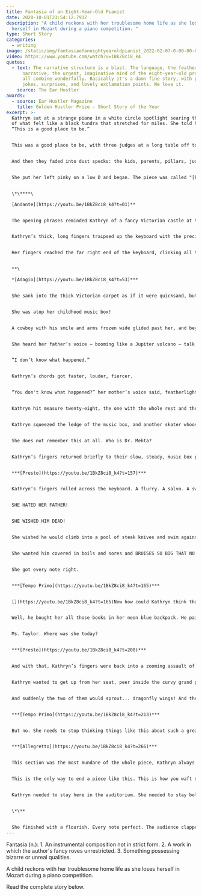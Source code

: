 ```yaml
---
title: Fantasia of an Eight-Year-Old Pianist
date: 2020-10-01T23:54:12.793Z
description: "A child reckons with her troublesome home life as she loses
  herself in Mozart during a piano competition. "
type: Short Story
categories:
  - writing
image: /static/img/fantasiaofaneightyearoldpianist_2022-02-07-0-00-00-00-.png
video: https://www.youtube.com/watch?v=1BkZ8ci8_k4
quotes:
  - text: The narrative structure is a blast. The language, the feather-touch of
      narrative, the urgent, imaginative mind of the eight-year-old protagonist
      all combine wonderfully. Basically it's a damn fine story, with plenty of
      jokes, surprises, and lovely exclamation points. We love it.
    source: The Ear Hustler
awards:
  - source: Ear Hustler Magazine
    title: Golden Hustler Prize - Short Story of the Year
excerpt: >-
  Kathryn sat at a strange piano in a white circle spotlight searing the middle
  of what felt like a black tundra that stretched for miles. She told herself,
  “This is a good place to be.”


  This was a good place to be, with three judges at a long table off to the side, sporting tweed suits, serious faces, and pencils scrawling on paper. It was a great place to be, this cavernous theater bulging at the fluted-pillar seams with parents and kids as nervous as she, except she shouldn’t be nervous because she practiced so hard last night and only made nine mistakes. It was a wonderful, magnificent place to be, with her mother and father in the third-from-the-front row, holding their rolled-up programs in their anxious hands, their faces saying, “We love you, Kathryn, no matter what, as long as you win,” and the way everyone was talking, of course she was going to win.


  And then they faded into dust specks: the kids, parents, pillars, judges, mother, father. Now it was only her, her black-and-white polka-dot dress, and the strange piano.


  She put her left pinky on a low D and began. The piece was called "[Fantasia in D Minor](https://www.youtube.com/watch?v=1BkZ8ci8_k4)" by Wolfgang Amadeus Mozart. It had seven sections, and she knew and loved them all.


  \*\****\

  [Andante](https://youtu.be/1BkZ8ci8_k4?t=01)**


  The opening phrases reminded Kathryn of a fancy Victorian castle at the brink of purple twilight. This was strange. When she played at home or at Ms. Taylor’s, her mind gave her nothing but gray. Now, though, she imagined herself floating through a gilded castle hallway lined with rows of gleaming knights, displayed and elegant in their eternal pause. They held up their swords like communion, sworn to protect Kathryn from all that was bad in this world and the next.


  Kathryn’s thick, long fingers traipsed up the keyboard with the precision of dutiful ballerinas, hitting all the eerie, sad, single notes along the way. In the castle, behind Kathryn’s knights, velvet curtains swung like pendulums in time to Mozart’s metronome. She was beholden to no one here: not her father or Ms. Taylor or even a submarine-shaped maid who would say, “Don’t float or hop or jump. You’ll get me in trouble with your father, and then he’ll yell at me and fire me.” No, no. She would be free to float, and hop, and jump through those blurry velvet hallways, quiet and exultant.


  Her fingers reached the far right end of the keyboard, clinking all the way up to a high E before twirling back the other way. At the end of the castle hallway, she stopped at an oil painting hung above a fireplace that yawned with orange flickers. The painting, large as a tomb at midnight, was of her scowling father, who wore a pinstripe business suit and held a yellow smiley-face balloon. She gulped, and her fingers melted right into the next section.


  **\

  *[Adagio](https://youtu.be/1BkZ8ci8_k4?t=53)***


  She sank into the thick Victorian carpet as if it were quicksand, but she did not scream or whimper. She obeyed. In the middle of the keyboard, she played soft and steady chords, even slower than the lurching, murky, single notes from the hallway of loyal knights. These hollow notes reminded her of a music box from her childhood, and suddenly she was there. She stood, feet planted, atop a massive checkered platform the size of a skyscraper rooftop with porcelain ice skaters in cowboy outfits that towered over her as they twirled and twirled and she could feel cogs clicking beneath the ground.


  She was atop her childhood music box!


  A cowboy with his smile and arms frozen wide glided past her, and beyond the skaters she saw her old childhood bedroom, blown up nine thousand times. She always wanted to know what her room looked like to these happy and diligent skaters that would come play on her nightstand whenever she needed friends. She ran to the very edge of the music box, grabbed the burnished wooden edge, and peered over. Sure enough, there was her own four-year-old self, giant as ten beanstalks and lit by a star-shaped night light in the corner, sleeping on her side so peacefully, giving off breaths that now sounded as loud as powerful wind fans.


  She heard her father’s voice – booming like a Jupiter volcano – talk with her mother’s voice outside her door.


  “I don’t know what happened.”


  Kathryn’s chords got faster, louder, fiercer.


  “You don't know what happened?” her mother’s voice said, featherlight but thunderous as anything else. “What are we going to say to Dr. Mehta? She fell down the stairs again?”


  Kathryn hit measure twenty-eight, the one with the whole rest and the fermata. Four counts of heart-beating silence.


  Kathryn squeezed the ledge of the music box, and another skater whooshed by, almost sending her right over. She squinted to see her giant four-year-old face in the dark and watched a tear the size of an apple roll down her freckled cheek.


  She does not remember this at all. Who is Dr. Mehta?


  Kathryn’s fingers returned briefly to their slow, steady, music box pace, but three measures later they mutated into fast, angry, bad-sounding notes, and a cowboy skater sped by and broke out of his porcelain stance – a mannequin springing to evil life! – and with a swing of his icy hand thwacked Kathryn right in her back, making it burn like someone threw acid there, and she lost her balance and fell right over the edge of the outsized music box, and fell and fell and fell...!


  ***[Presto](https://youtu.be/1BkZ8ci8_k4?t=157)***


  Kathryn’s fingers rolled across the keyboard. A flurry. A salvo. A swarm! Sixteenth notes terrorizing the keyboard with such rage, it was absolutely demonic! She did not want to “slow-w-w down” like Ms. Taylor’s crease of a mouth always warned her, like her father always repeated from his reading chair every night, except unlike Ms. Taylor he would mark every dissonant mistake she made with sighs that hissed. She wanted to speed up! She didn’t care what her father wanted!


  SHE HATED HER FATHER!


  SHE WISHED HIM DEAD!


  She wished he would climb into a pool of steak knives and swim against his crying will until every crevice of fat, pudgy, horrible awfulness was drained dry! She wanted him to dive to the bottom of the Pacific and stay there until he contracted a disease that infects the strongest of bioluminescent fish!


  She wanted him covered in boils and sores and BRUISES SO BIG THAT NO ONE COULD EVER EXPLAIN THEM TO DR. MEHTA EXCEPT TO SAY, “WELL, IT IS BECAUSE HE IS A HORRIBLE MAN!”


  She got every note right.


  ***[Tempo Primo](https://youtu.be/1BkZ8ci8_k4?t=165)***


  [](https://youtu.be/1BkZ8ci8_k4?t=165)Now how could Kathryn think that? Her fingers shifted promptly to crisp, upbeat, plucky notes that sounded like a row of Russian men in furry red hats were meant to dance to it and shout, “Barynya!” This part made her happy. It made her wonder how on earth she could think things like that about her own father.


  Well, he bought her all those books in her neon blue backpack. He paid for all those lessons and sent her to a really good school. Her father was great! He owned a big lumber company and treated his wife to dinner, dinners that were surely filled with single roses in wine bottles and hot-air balloon rides so high in the sky they could touch moondust. He smiles all the time, too. How could someone who smiles be horrible? Kathryn will never use “horrible” again to describe her father, nor will she use “nasty,” “atrocious,” “terrible,” “repulsive,” “shocking,” “staggering,” or “foul,” even though he has used at least four of those words to describe Ms. Taylor.


  Ms. Taylor. Where was she today?


  ***[Presto](https://youtu.be/1BkZ8ci8_k4?t=200)***


  And with that, Kathryn’s fingers were back into a zooming assault of sixteenth notes, fast and light as wasps, traversing the keyboard up and down with such unspeakable turbulence! Where was Ms. Taylor? She was somewhere in the audience, but where where where?


  Kathryn wanted to get up from her seat, peer inside the curvy grand piano, and pull out a tongue-like diving board so she could use it to jump and leeeeeeeeeeeap out into the audience, right into Ms. Taylor’s arms! And then Ms. Taylor would say what she always said, which was, “Amazing job, sweetheart, I know you did your best” and Kathryn would say, “Thanks, Ms. Taylor!”


  And suddenly the two of them would sprout... dragonfly wings! And they’d join hands and fly away to an ice cream shop or a roller rink, and her parents wouldn’t even mind because her dad would have a heart attack and die, so he would not have time to chase after her and her mother would simply leave him to the paramedics and run out of the auditorium, heels clicking against pavement, and whisper to the sky, “Come home when you please, Kathryn. He haunts your wings no more.”


  ***[Tempo Primo](https://youtu.be/1BkZ8ci8_k4?t=213)***


  But no. She needs to stop thinking things like this about such a great, wonderful, and magnificent man. Her rabid sixteenth notes now cooled to smooth, moderate notes that again echoed her childhood music box. By now, though, she was not sure any of it existed. Those cowboy skaters, the apple-sized tear, talks of strange doctors she’s never met? It all had to be her imagination, her infinite and labyrinthine imagination, which her father only encouraged if essay contests were afoot. Otherwise, he said, her imagination only got her in trouble. She had to agree. And as those melancholy music box notes gained momentum yet again, kicking up dust as they prepared to catapult Kathryn into the finale, she only thought, “Yes. My imagination only gets me in trouble, and my father is a great man.”


  ***[Allegretto](https://youtu.be/1BkZ8ci8_k4?t=266)***


  This section was the most mundane of the whole piece, Kathryn always felt. Its notes were happy and fun and cheery in the most straightforward way, and the switch from D-minor to D-major felt like the whole song collapsed into an uncomplicated lie. But now, she saw the importance of it. This is the only way Mozart could end such a piece fraught with dreary sadness and wild insanity. The notes reminded Kathryn of a farmer in a rocking chair on a nighttime porch, just sitting there and thinking nothing and feeling nothing about his long hard day.


  This is the only way to end a piece like this. This is how you waft someone back down to earth, just as Kathryn needed to waft back down to earth, away from imagination and all the pointless thoughts it spat at her. Everything – everything – had to go ‘poof.’ Goodbye, Victorian castle. Goodbye, dragonfly wings. Goodbye, nighttime farmer. POOF POOF POOF. Gone unto specks of ash.


  Kathryn needed to stay here in the auditorium. She needed to stay bolted to the ground and to reality. She was here. Only here. Nowhere else but here, in front of an audience of nervous kids and adults, at a strange piano atop a stage that was not black tundra but just a stage and only a stage. As she ended with the final measure of thick and jubilant chords sending her hands this way and that, she told herself over and over, “It is only a stage.”


  \*\**


  She finished with a flourish. Every note perfect. The audience clapped waves upon waves of gratitude, and her father and mother stood and shook euphoric thumbs-up at her. Their eyes said, “Thank God.” The judges looked miles into their papers in front of them, and their pencils went jot jot jot. Kathryn stood and gave a cute little curtsy with her black-and-white polka dot skirt, a gesture practiced at home endlessly in front of her father. Someone whistled. It was a high-frequency sort of whistle that curled up into the air like stringy birthday candle smoke. That might be Ms. Taylor! Kathryn squinted, hard, to find her. Alas, she only saw faces, strange and hazy, all of them grinning at what an amazing life this child in front of them was going to have forever and ever until she died. No, Kathryn could not find Ms. Taylor at all, so she just nodded, smiled, and flashed her missing front teeth, and repeated over and over again to herself, “Finito.”
---
```

Fantasia (n.): 1. An instrumental composition not in strict form. 2. A work in which the author's fancy roves unrestricted. 3. Something possessing bizarre or unreal qualities. 

A child reckons with her troublesome home life as she loses herself in Mozart during a piano competition. 

Read the complete story below.